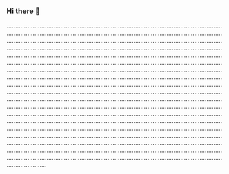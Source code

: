 ### Hi there 👋

...........................................................................................................................................................................................................................................................................................................................................................................................................................................................................................................................................................................................................................................................................................................................................................................................................................................................................................................................................................................................................................................................................................................................................................................................................................................................................................................................................................................................................................................................................................................................................................................................................................................................................................................................................................................................................................................................................................................................................................................................................................................................................................................................................................................................................................................................................................................................................................................................................................................................................